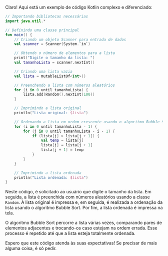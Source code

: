 Claro! Aqui está um exemplo de código Kotlin complexo e diferenciado:

```kotlin
// Importando bibliotecas necessárias
import java.util.*

// Definindo uma classe principal
fun main() {
    // Criando um objeto Scanner para entrada de dados
    val scanner = Scanner(System.`in`)

    // Obtendo o número de elementos para a lista
    print("Digite o tamanho da lista: ")
    val tamanhoLista = scanner.nextInt()

    // Criando uma lista vazia
    val lista = mutableListOf<Int>()

    // Preenchendo a lista com números aleatórios
    for (i in 0 until tamanhoLista) {
        lista.add(Random().nextInt(100))
    }

    // Imprimindo a lista original
    println("Lista original: $lista")

    // Ordenando a lista em ordem crescente usando o algoritmo Bubble Sort
    for (i in 0 until tamanhoLista - 1) {
        for (j in 0 until tamanhoLista - i - 1) {
            if (lista[j] > lista[j + 1]) {
                val temp = lista[j]
                lista[j] = lista[j + 1]
                lista[j + 1] = temp
            }
        }
    }

    // Imprimindo a lista ordenada
    println("Lista ordenada: $lista")
}
```

Neste código, é solicitado ao usuário que digite o tamanho da lista. Em seguida, a lista é preenchida com números aleatórios usando a classe `Random`. A lista original é impressa e, em seguida, é realizada a ordenação da lista usando o algoritmo Bubble Sort. Por fim, a lista ordenada é impressa na tela. 

O algoritmo Bubble Sort percorre a lista várias vezes, comparando pares de elementos adjacentes e trocando-os caso estejam na ordem errada. Esse processo é repetido até que a lista esteja totalmente ordenada.

Espero que este código atenda às suas expectativas! Se precisar de mais alguma coisa, é só pedir.